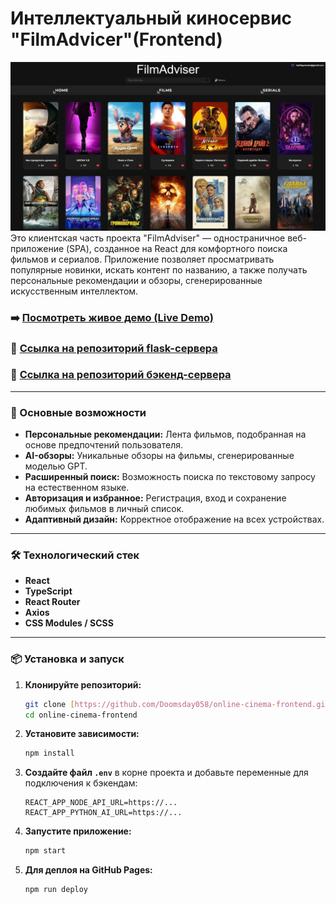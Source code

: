 # Интеллектуальный киносервис "FilmAdvicer"(Frontend)
![Скриншот проекта FilmAdviser](./assets/5195439896238619788.jpg) Это клиентская часть проекта "FilmAdviser" — одностраничное веб-приложение (SPA), созданное на React для комфортного поиска фильмов и сериалов. Приложение позволяет просматривать популярные новинки, искать контент по названию, а также получать персональные рекомендации и обзоры, сгенерированные искусственным интеллектом.

### ➡️ **[Посмотреть живое демо (Live Demo)](https://doomsday058.github.io/online-cinema-frontend/)**

### 🧠 **[Ссылка на репозиторий flask-сервера](https://github.com/Doomsday058/online-cinema-flask.git)**
### 🧠 **[Ссылка на репозиторий бэкенд-сервера](https://github.com/Doomsday058/online-cinema-backend)**

---

### 🚀 Основные возможности

* **Персональные рекомендации:** Лента фильмов, подобранная на основе предпочтений пользователя.
* **AI-обзоры:** Уникальные обзоры на фильмы, сгенерированные моделью GPT.
* **Расширенный поиск:** Возможность поиска по текстовому запросу на естественном языке.
* **Авторизация и избранное:** Регистрация, вход и сохранение любимых фильмов в личный список.
* **Адаптивный дизайн:** Корректное отображение на всех устройствах.

---

### 🛠️ Технологический стек

* **React**
* **TypeScript**
* **React Router**
* **Axios**
* **CSS Modules / SCSS**
  
---

### 📦 Установка и запуск

1.  **Клонируйте репозиторий:**
    ```bash
    git clone [https://github.com/Doomsday058/online-cinema-frontend.git](https://github.com/Doomsday058/online-cinema-frontend.git)
    cd online-cinema-frontend
    ```

2.  **Установите зависимости:**
    ```bash
    npm install
    ```

3.  **Создайте файл `.env`** в корне проекта и добавьте переменные для подключения к бэкендам:
    ```
    REACT_APP_NODE_API_URL=https://...
    REACT_APP_PYTHON_AI_URL=https://...
    ```

4.  **Запустите приложение:**
    ```bash
    npm start
    ```

5.  **Для деплоя на GitHub Pages:**
    ```bash
    npm run deploy
    ```
